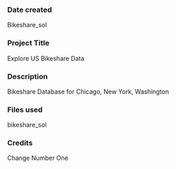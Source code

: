 ### Date created
Bikeshare_sol


### Project Title
Explore US Bikeshare Data

### Description
Bikeshare Database for Chicago, New York, Washington

### Files used
bikeshare_sol

### Credits
Change Number One
